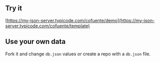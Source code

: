 ## Try it

[https://my-json-server.typicode.com/cofuente/demo](https://my-json-server.typicode.com/cofuente/template)

## Use your own data

Fork it and change `db.json` values or create a repo with a `db.json` file.
